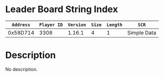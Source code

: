 # Leader Board String Index

| `Address` | `Player ID` | `Version` | `Size` | `Length` | `SCR` |
| ---------- | ----------- | --------- | ------ | -------- | ---- |
| 0x58D714 | 3308 | 1.16.1 | 4 | 1 | Simple Data |

# Description

No description.